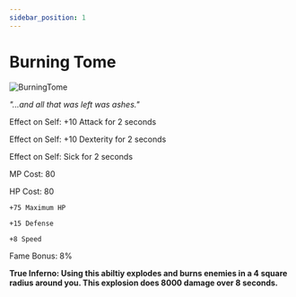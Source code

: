 ```yaml
---
sidebar_position: 1
---
```


# Burning Tome

![BurningTome](https://vwiki.valorserver.com/api/item/picture/burning%20tome)

<i>"...and all that was left was ashes."</i>

Effect on Self: +10 Attack for 2 seconds

Effect on Self: +10 Dexterity for 2 seconds

Effect on Self: Sick for 2 seconds

MP Cost: 80

HP Cost: 80

    +75 Maximum HP
    
    +15 Defense
    
    +8 Speed

Fame Bonus: 8%

**True Inferno: Using this abiltiy explodes and burns enemies in a 4 square radius around you. This explosion does 8000 damage over 8 seconds.**
